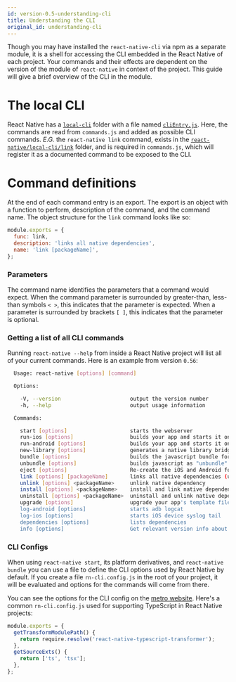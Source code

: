 ```yaml
---
id: version-0.5-understanding-cli
title: Understanding the CLI
original_id: understanding-cli
---
```


Though you may have installed the `react-native-cli` via npm as a separate module, it is a shell for accessing the CLI embedded in the React Native of each project. Your commands and their effects are dependent on the version of the module of `react-native` in context of the project. This guide will give a brief overview of the CLI in the module.

# The local CLI

React Native has a [`local-cli`](https://github.com/facebook/react-native/tree/master/local-cli) folder with a file named [`cliEntry.js`](https://github.com/facebook/react-native/blob/master/local-cli/cliEntry.js). Here, the commands are read from `commands.js` and added as possible CLI commands. _E.G._ the `react-native link` command, exists in the [`react-native/local-cli/link`](https://github.com/facebook/react-native/blob/master/local-cli/link/) folder, and is required in `commands.js`, which will register it as a documented command to be exposed to the CLI.

# Command definitions

At the end of each command entry is an export. The export is an object with a function to perform, description of the command, and the command name. The object structure for the `link` command looks like so:

```javascript
module.exports = {
  func: link,
  description: 'links all native dependencies',
  name: 'link [packageName]',
};
```

### Parameters

The command name identifies the parameters that a command would expect. When the command parameter is surrounded by greater-than, less-than symbols `< >`, this indicates that the parameter is expected. When a parameter is surrounded by brackets `[ ]`, this indicates that the parameter is optional.

### Getting a list of all CLI commands

Running `react-native --help` from inside a React Native project will list all of your current commands. Here is an example from version `0.56`:

```sh
  Usage: react-native [options] [command]

  Options:

    -V, --version                      output the version number
    -h, --help                         output usage information

  Commands:

    start [options]                    starts the webserver
    run-ios [options]                  builds your app and starts it on iOS simulator
    run-android [options]              builds your app and starts it on a connected Android emulator or device
    new-library [options]              generates a native library bridge
    bundle [options]                   builds the javascript bundle for offline use
    unbundle [options]                 builds javascript as "unbundle" for offline use
    eject [options]                    Re-create the iOS and Android folders and native code
    link [options] [packageName]       links all native dependencies (updates native build files)
    unlink [options] <packageName>     unlink native dependency
    install [options] <packageName>    install and link native dependencies
    uninstall [options] <packageName>  uninstall and unlink native dependencies
    upgrade [options]                  upgrade your app's template files to the latest version; run this after updating the react-native version in your package.json and running npm install
    log-android [options]              starts adb logcat
    log-ios [options]                  starts iOS device syslog tail
    dependencies [options]             lists dependencies
    info [options]                     Get relevant version info about OS, toolchain and libraries
```

### CLI Configs

When using `react-native start`, its platform derivatives, and `react-native bundle` you can use a file to define the CLI options used by React Native by default. If you create a file `rn-cli.config.js` in the root of your project, it will be evaluated and options for the commands will come from there.

You can see the options for the CLI config on the [metro website](https://facebook.github.io/metro/docs/en/configuration). Here's a common `rn-cli.config.js` used for supporting TypeScript in React Native projects:

```js
module.exports = {
  getTransformModulePath() {
    return require.resolve('react-native-typescript-transformer');
  },
  getSourceExts() {
    return ['ts', 'tsx'];
  },
};
```

